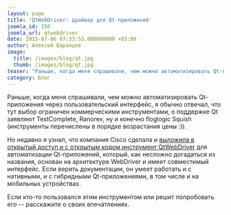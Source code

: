 ```yaml
---
layout: page
title: 'QtWebDriver: драйвер для Qt-приложений'
joomla_id: 150
joomla_url: qtwebdriver
date: 2015-07-06 07:33:53.000000000 +03:00
author: Алексей Баранцев
image:
  title: /images/blog/qt.jpg
  thumb: /images/blog/qt.jpg
teaser: "Раньше, когда меня спрашивали, чем можно автоматизировать Qt-приложения через пользовательский интерфейс, я обычно отвечал, что тут выбор ограничен коммерческими инструментами, о поддержке Qt заявляют TestComplete, Ranorex, ну и конечно floglogic Squish (инструменты перечислены в порядке возрастания цены :)). Но недавно компания Cisco сделала и выложила в открытый доступ и с открытым кодом инструмент QtWebDriver для автоматизации Qt-приложений"
category: Блог
---
```

<p>Раньше, когда меня спрашивали, чем можно автоматизировать Qt-приложения через пользовательский интерфейс, я обычно отвечал, что тут выбор ограничен коммерческими инструментами, о поддержке Qt заявляют TestComplete, Ranorex, ну и конечно floglogic <span>Squish (инструменты перечислены в порядке возрастания цены :)).</span></p>
<p>Но недавно я узнал, что компания Cisco сделала и <a href="https://github.com/cisco-open-source/qtwebdriver">выложила в открытый доступ и с открытым кодом инструмент QtWebDriver</a> для автоматизации Qt-приложений, который, как несложно догадаться из названия, основан на архитектуре WebDriver и имеет совместимый интерфейс. Если верить документации, он умеет работать и с нативными, и с гибридными Qt-приложениями, в том числе и на мобильных устройствах.</p>
<p>Если кто-то пользовался этим инструментом или решит попробовать его -- расскажите о своих впечатлениях.</p>
